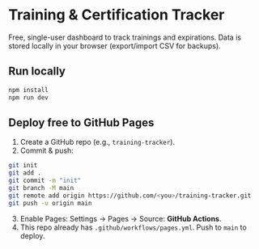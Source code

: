 
# Training & Certification Tracker

Free, single-user dashboard to track trainings and expirations. Data is stored locally in your browser (export/import CSV for backups).

## Run locally
```bash
npm install
npm run dev
```

## Deploy free to GitHub Pages
1) Create a GitHub repo (e.g., `training-tracker`).  
2) Commit & push:
```bash
git init
git add .
git commit -m "init"
git branch -M main
git remote add origin https://github.com/<you>/training-tracker.git
git push -u origin main
```
3) Enable Pages: Settings → Pages → Source: **GitHub Actions**.  
4) This repo already has `.github/workflows/pages.yml`. Push to `main` to deploy.
